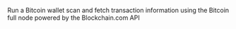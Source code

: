 Run a Bitcoin wallet scan and fetch transaction information using the Bitcoin full node powered by the Blockchain.com API
